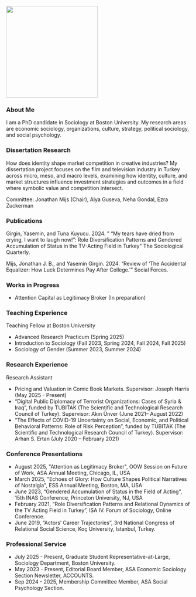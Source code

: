 
<img src="https://user-images.githubusercontent.com/101941078/192922194-5a75ba70-42a1-4767-9948-b1908ff122dd.jpg" width="250">

### About Me

I am a PhD candidate in Sociology at Boston University. My research areas are economic sociology, organizations, culture, strategy, political sociology, and social psychology. 

### Dissertation Research
How does identity shape market competition in creative industries? My dissertation project focuses on the film and television industry in Turkey across micro, meso, and macro levels, examining how identity, culture, and market structures influence investment strategies and outcomes in a field where symbolic value and competition intersect.

Committee: Jonathan Mijs (Chair), Alya Guseva, Neha Gondal, Ezra Zuckerman

### Publications
Girgin, Yasemin, and Tuna Kuyucu. 2024. " “My tears have dried from crying, I want to laugh now!”: Role Diversification Patterns and Gendered Accumulation of Status in the TV-Acting Field in Turkey" The Sociological Quarterly. 

Mijs, Jonathan J. B., and Yasemin Girgin. 2024. “Review of ‘The Accidental Equalizer: How Luck Determines Pay After College.’” Social Forces.

### Works in Progress
- Attention Capital as Legitimacy Broker (In preparation)

### Teaching Experience
Teaching Fellow at Boston University 
- Advanced Research Practicum (Spring 2025)
- Introduction to Sociology (Fall 2023, Spring 2024, Fall 2024, Fall 2025)
- Sociology of Gender (Summer 2023, Summer 2024)
  
### Research Experience	
Research Assistant 
- Pricing and Valuation in Comic Book Markets. Supervisor: Joseph Harris (May 2025 - Present)
- “Digital Public Diplomacy of Terrorist Organizations: Cases of Syria & Iraq”, funded by TUBITAK (The Scientific and Technological Research Council of Turkey).  Supervisor: Akın Ünver (June 2021– August 2022)
- “The Effects of COVID-19 Uncertainty on Social, Economic, and Political Behavioral Patterns: Role of Risk Perception”, funded by TUBITAK (The Scientific and Technological Research Council of Turkey). Supervisor: Arhan S. Ertan (July 2020 – February 2021)

### Conference Presentations
- August 2025, "Attention as Legitimacy Broker", OOW Session on Future of Work, ASA Annual Meeting, Chicago, IL, USA
- March 2025, "Echoes of Glory: How Culture Shapes Political Narratives of Nostalgia", ESS Annual Meeting, Boston, MA, USA
- June 2023, “Gendered Accumulation of Status in the Field of Acting”, 15th INAS Conference, Princeton University, NJ, USA
- February 2021, “Role Diversification Patterns and Relational Dynamics of the TV Acting Field in Turkey”, ISA IV. Forum of Sociology, Online Conference.
- June 2019, “Actors’ Career Trajectories”, 3rd National Congress of Relational Social Science, Koç University, Istanbul, Turkey.

### Professional Service	
- July   2025 - Present, Graduate Student Representative-at-Large, Sociology Department, Boston University.
- May    2023 - Present, Editorial Board Member, ASA Economic Sociology Section Newsletter, ACCOUNTS.
- Sep    2024 - 2025, Membership Committee Member, ASA Social Psychology Section.  
